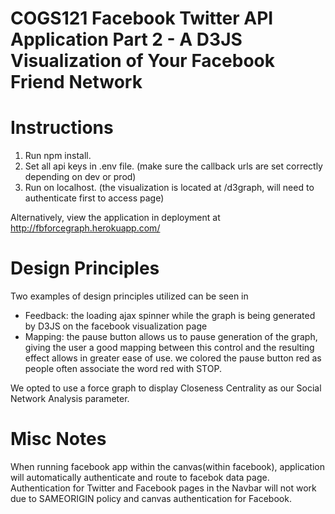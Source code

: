 COGS121 Facebook Twitter API Application 
Part 2 - A D3JS Visualization of Your Facebook Friend Network
===========

Instructions
=====================
1.  Run npm install.
2.  Set all api keys in .env file. (make sure the callback urls are set correctly depending on dev or prod)
3.  Run on localhost. (the visualization is located at /d3graph, will need to authenticate first to access page)

Alternatively, view the application in deployment at http://fbforcegraph.herokuapp.com/


Design Principles
====================
Two examples of design principles utilized can be seen in 
- Feedback: the loading ajax spinner while the graph is being generated by D3JS on the facebook visualization page
- Mapping: the pause button allows us to pause generation of the graph, giving the user a good mapping between this control and the resulting effect allows in greater ease of use. we colored the pause button red as people often associate the word red with STOP.

We opted to use a force graph to display Closeness Centrality as our Social Network Analysis parameter.



Misc Notes
=======================
When running facebook app within the canvas(within facebook), application will automatically authenticate and route to facebok data page.
Authentication for Twitter and Facebook pages in the Navbar will not work due to SAMEORIGIN policy and canvas authentication for Facebook.



